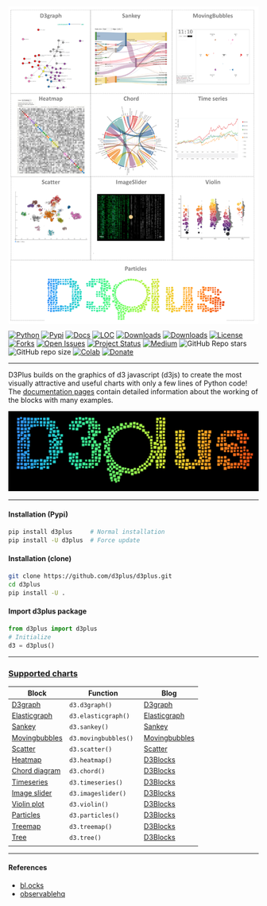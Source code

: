 <p align="center">
  <a href="https://d3blocks.github.io/d3blocks/pages/html/index.html">
  <img src="https://github.com/erdogant/d3plus/blob/main/docs/figs/d3blocks_figure2.png" align="center" width="600" /> 
  </a>
</p>


[![Python](https://img.shields.io/pypi/pyversions/d3blocks)](https://img.shields.io/pypi/pyversions/d3blocks)
[![Pypi](https://img.shields.io/pypi/v/d3blocks)](https://pypi.org/project/d3blocks/)
[![Docs](https://img.shields.io/badge/Sphinx-Docs-blue)](https://d3blocks.github.io/d3blocks/)
[![LOC](https://sloc.xyz/github/d3blocks/d3blocks/?category=code)](https://github.com/d3blocks/d3blocks/)
[![Downloads](https://static.pepy.tech/personalized-badge/d3blocks?period=month&units=international_system&left_color=grey&right_color=brightgreen&left_text=PyPI%20downloads/month)](https://pepy.tech/project/d3blocks)
[![Downloads](https://static.pepy.tech/personalized-badge/d3blocks?period=total&units=international_system&left_color=grey&right_color=brightgreen&left_text=Downloads)](https://pepy.tech/project/d3blocks)
[![License](https://img.shields.io/badge/license-GPL3-green.svg)](https://github.com/d3blocks/d3blocks/blob/master/LICENSE)
[![Forks](https://img.shields.io/github/forks/d3blocks/d3blocks.svg)](https://github.com/d3blocks/d3blocks/network)
[![Open Issues](https://img.shields.io/github/issues/d3blocks/d3blocks.svg)](https://github.com/d3blocks/d3blocks/issues)
[![Project Status](http://www.repostatus.org/badges/latest/active.svg)](http://www.repostatus.org/#active)
[![Medium](https://img.shields.io/badge/Medium-Blog-black)](https://d3blocks.github.io/d3blocks/pages/html/Documentation.html#medium-blog)
![GitHub Repo stars](https://img.shields.io/github/stars/d3blocks/d3blocks)
![GitHub repo size](https://img.shields.io/github/repo-size/d3blocks/d3blocks)
[![Colab](https://colab.research.google.com/assets/colab-badge.svg)](https://d3blocks.github.io/d3blocks/pages/html/Documentation.html#colab-notebook)
[![Donate](https://img.shields.io/badge/Support%20this%20project-grey.svg?logo=github%20sponsors)](https://d3blocks.github.io/d3blocks/pages/html/Documentation.html#)

-------------------------------------------------------------------------

D3Plus builds on the graphics of d3 javascript (d3js) to create the most visually attractive and useful charts with only a few lines of Python code!
The [documentation pages](https://d3blocks.github.io/d3blocks/) contain detailed information about the working of the blocks with many examples. 

<p align="center">
  <a href="https://d3blocks.github.io/d3blocks/pages/html/index.html">
  <img src="https://github.com/erdogant/d3plus/blob/main/docs/figs/summary.png" width="600" />
  </a>
</p>

-------------------------------------------------------------------------

#### Installation (Pypi)
```bash
pip install d3plus     # Normal installation
pip install -U d3plus  # Force update
```

#### Installation (clone)
```bash
git clone https://github.com/d3plus/d3plus.git
cd d3plus
pip install -U .
```  

#### Import d3plus package
```python
from d3plus import d3plus
# Initialize
d3 = d3plus()
```

-------------------------------------------------------------------------
### [Supported charts](https://d3blocks.github.io/d3blocks/)


|  Block                                                                             |    Function                  |    Blog                                                                                                                              |
|------------------------------------------------------------------------------------|------------------------------|--------------------------------------------------------------------------------------------------------------------------------------|
| [D3graph](https://erdogant.github.io/d3graph/pages/html/index.html)                | ``` d3.d3graph() ```         | [D3graph](https://towardsdatascience.com/creating-beautiful-stand-alone-interactive-d3-charts-with-python-804117cb95a7)              |
| [Elasticgraph](https://d3blocks.github.io/d3blocks/pages/html/elasticgraph.html)   | ``` d3.elasticgraph() ```    | [Elasticgraph](https://towardsdatascience.com/creating-beautiful-stand-alone-interactive-d3-charts-with-python-804117cb95a7)         |
| [Sankey](https://d3blocks.github.io/d3blocks/pages/html/Sankey.html)               | ``` d3.sankey()  ```         | [Sankey](https://towardsdatascience.com/hands-on-guide-to-create-beautiful-sankey-charts-in-d3js-with-python-8ddab43edb43)           |
| [Movingbubbles](https://d3blocks.github.io/d3blocks/pages/html/MovingBubbles.html) | ``` d3.movingbubbles()  ```  | [Movingbubbles](https://towardsdatascience.com/how-to-create-storytelling-moving-bubbles-charts-in-d3js-with-python-b31cec7b8226)    |
| [Scatter](https://d3blocks.github.io/d3blocks/pages/html/Scatter.html)             | ``` d3.scatter()  ```        | [Scatter](https://towardsdatascience.com/get-the-most-out-of-your-scatterplot-by-making-it-interactive-using-d3js-19939e3b046)       |
| [Heatmap](https://d3blocks.github.io/d3blocks/pages/html/Heatmap.html)             | ``` d3.heatmap()  ```        | [D3Blocks](https://towardsdatascience.com/d3blocks-the-python-library-to-create-interactive-and-standalone-d3js-charts-3dda98ce97d4) |
| [Chord diagram](https://d3blocks.github.io/d3blocks/pages/html/Chord.html)         | ``` d3.chord()  ```          | [D3Blocks](https://towardsdatascience.com/d3blocks-the-python-library-to-create-interactive-and-standalone-d3js-charts-3dda98ce97d4) |
| [Timeseries](https://d3blocks.github.io/d3blocks/pages/html/Timeseries.html)       | ``` d3.timeseries()  ```     | [D3Blocks](https://towardsdatascience.com/d3blocks-the-python-library-to-create-interactive-and-standalone-d3js-charts-3dda98ce97d4) |
| [Image slider](https://d3blocks.github.io/d3blocks/pages/html/Imageslider.html)    | ``` d3.imageslider()  ```    | [D3Blocks](https://towardsdatascience.com/d3blocks-the-python-library-to-create-interactive-and-standalone-d3js-charts-3dda98ce97d4) |
| [Violin plot](https://d3blocks.github.io/d3blocks/pages/html/Violin.html)          | ``` d3.violin()  ```         | [D3Blocks](https://towardsdatascience.com/d3blocks-the-python-library-to-create-interactive-and-standalone-d3js-charts-3dda98ce97d4) |
| [Particles](https://d3blocks.github.io/d3blocks/pages/html/Particles.html)         | ``` d3.particles()  ```      | [D3Blocks](https://towardsdatascience.com/d3blocks-the-python-library-to-create-interactive-and-standalone-d3js-charts-3dda98ce97d4) |
| [Treemap](https://d3blocks.github.io/d3blocks/pages/html/Treemap.html)             | ``` d3.treemap()  ```        | [D3Blocks](https://towardsdatascience.com/d3blocks-the-python-library-to-create-interactive-and-standalone-d3js-charts-3dda98ce97d4) |
| [Tree](https://d3blocks.github.io/d3blocks/pages/html/Treemap.html)                | ``` d3.tree()  ```           | [D3Blocks](https://towardsdatascience.com/d3blocks-the-python-library-to-create-interactive-and-standalone-d3js-charts-3dda98ce97d4) |
|                                                                                    |                              |                                                                                                                                      |

-------------------------------------------------------------------------

#### References
* [bl.ocks](https://bl.ocks.org/)
* [observablehq](https://observablehq.com/top)
